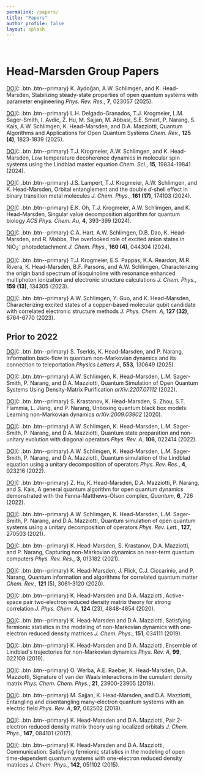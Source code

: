 ```yaml
---
permalink: /papers/
title: "Papers"
author_profile: false
layout: splash
---
```


<br>

# Head-Marsden Group Papers

[DOI](https://journals.aps.org/prresearch/abstract/10.1103/PhysRevResearch.7.023057){: .btn .btn--primary}
K. Aydoğan, A.W. Schlimgen, and K. Head-Marsden, Stabilizing steady-state properties of open quantum systems with parameter engineering   *Phys. Rev. Res.*, **7**, 023057 (2025).
 
[DOI](https://pubs.acs.org/doi/10.1021/acs.chemrev.4c00428){: .btn .btn--primary}
 L.H. Delgado-Granados, T.J. Krogmeier, L.M. Sager-Smith, I. Avdic, Z. Hu, M. Sajjan, M. Abbasi, S.E. Smart, P. Narang, S. Kais, A.W. Schlimgen, K. Head-Marsden, and D.A. Mazziotti, Quantum Algorithms and Applications for Open Quantum Systems  *Chem. Rev.*, **125 (4)**, 1823-1839 (2025).

[DOI](https://pubs.rsc.org/en/Content/ArticleLanding/2024/SC/D4SC05627B){: .btn .btn--primary}
T.J. Krogmeier, A.W. Schlimgen, and K. Head-Marsden, Low temperature decoherence dynamics in molecular spin systems using the Lindblad master equation  *Chem. Sci.*, **15**, 19834-19841 (2024).

[DOI](https://doi.org/10.1063/5.0232316){: .btn .btn--primary}
J.S. Lampert, T.J. Krogmeier, A.W. Schlimgen, and K. Head-Marsden, Orbital entanglement and the double *d*-shell effect in binary transition metal molecules  *J. Chem. Phys.*, **161 (17)**, 174103 (2024).

[DOI](https://pubs.acs.org/doi/10.1021/acsphyschemau.4c00018){: .btn .btn--primary}
E.K. Oh, T.J. Krogmeier, A.W. Schlimgen, and K. Head-Marsden, Singular value decomposition algorithm for quantum biology *ACS Phys. Chem. Au*, **4**, 393-399 (2024).

[DOI](https://doi.org/10.1063/5.0188066){: .btn .btn--primary}
C.A. Hart, A.W. Schlimgen, D.B. Dao, K. Head-Marsden, and R. Mabbs, The overlooked role of excited anion states in NiO<sub>2</sub><sup>-</sup> photodetachment
*J. Chem. Phys.*, **160 (4)**, 044304 (2024).

[DOI](https://doi.org/10.1063/5.0168421){: .btn .btn--primary}
T.J. Krogmeier, E.S. Pappas, K.A. Reardon, M.R. Rivera, K. Head-Marsden,
B.F. Parsons, and A.W. Schlimgen, Characterizing the origin band spectrum of isoquinoline with resonance enhanced multiphoton ionization and electronic structure calculations
*J. Chem. Phys.*, **159 (13)**, 134305 (2023).

[DOI](https://pubs.acs.org/doi/full/10.1021/acs.jpca.3c03827){: .btn .btn--primary}
A.W. Schlimgen, Y. Guo, and K. Head-Marsden, Characterizing excited states of a copper-based molecular qubit candidate with correlated electronic structure methods
*J. Phys. Chem. A*,  **127 (32)**, 6764-6770 (2023).

## Prior to 2022

[DOI](https://doi.org/10.1016/j.physleta.2025.130649){: .btn .btn--primary}
S. Tserkis, K. Head-Marsden, and P. Narang, Information back-flow in quantum non-Markovian dynamics and its connection to teleportation
*Physics Letters A*, **553**, 130649 (2025).

[DOI](https://arxiv.org/abs/2207.07112){: .btn .btn--primary}
A.W. Schlimgen, K. Head-Marsden, L.M. Sager-Smith, P. Narang, and D.A. Mazziotti, Quantum Simulation of Open Quantum Systems Using Density-Matrix Purification
*arXiv:2207.07112* (2022).

[DOI](https://arxiv.org/abs/2009.03902){: .btn .btn--primary}
S. Krastanov, K. Head-Marsden, S. Zhou, S.T. Flammia, L. Jiang, and P. Narang, Unboxing quantum black box models: Learning non-Markovian dynamics
*arXiv:2009.03902* (2020).

[DOI](https://journals.aps.org/pra/abstract/10.1103/PhysRevA.106.022414){: .btn .btn--primary}
A.W. Schlimgen, K. Head-Marsden, L.M. Sager-Smith, P. Narang, and D.A. Mazziotti, Quantum state preparation and non-unitary evolution with diagonal operators *Phys. Rev. A*, **106**, 022414 (2022).

[DOI](https://doi.org/10.1103/PhysRevResearch.4.023216){: .btn .btn--primary}
A.W. Schlimgen, K. Head-Marsden, L.M. Sager-Smith, P. Narang, and D.A. Mazziotti, 
Quantum simulation of the Lindblad equation using a unitary decomposition of operators
*Phys. Rev. Res.*, **4**, 023216 (2022).

[DOI](https://doi.org/10.22331/q-2022-05-30-726){: .btn .btn--primary}
Z. Hu, K. Head-Marsden, D.A. Mazziotti, P. Narang, and S. Kais, A general quantum algorithm for open quantum dynamics demonstrated with the Fenna-Matthews-Olson complex, *Quantum*, **6**, 726 (2022).

[DOI](https://doi.org/10.1103/PhysRevLett.127.270503){: .btn .btn--primary}
A.W. Schlimgen, K. Head-Marsden, L.M. Sager-Smith, P. Narang, and D.A. Mazziotti, 
Quantum simulation of open quantum systems using a unitary decomposition of operators
*Phys. Rev. Lett.*, **127**, 270503 (2021).

[DOI](https://doi.org/10.1103/PhysRevResearch.3.013182){: .btn .btn--primary}
K. Head-Marsden, S. Krastanov, D.A. Mazziotti, and P. Narang, 
Capturing non-Markovian dynamics on near-term quantum computers
*Phys. Rev. Res.*, **3**, 013182 (2021).

[DOI](https://doi.org/10.1021/acs.chemrev.0c00620){: .btn .btn--primary}
K. Head-Marsden, J. Flick, C.J. Ciccarinio, and P. Narang, 
Quantum information and algorithms for correlated quantum matter
*Chem. Rev.*, **121** (5), 3061-3120 (2020).

[DOI](https://doi.org/10.1021/acs.jpca.0c01937){: .btn .btn--primary}
K. Head-Marsden and D.A. Mazziotti, 
Active-space pair two-electron reduced density matrix theory for strong correlation
*J. Phys. Chem. A*, **124** (23), 4848-4854 (2020).

[DOI](https://doi.org/10.1063/1.5100143){: .btn .btn--primary}
K. Head-Marsden and D.A. Mazziotti, 
Satisfying fermionic statistics in the modeling of non-Markovian dynamics with one-electron reduced density matrices
*J. Chem. Phys.*, **151**, 034111 (2019).

[DOI](https://doi.org/10.1103/PhysRevA.99.022109){: .btn .btn--primary}
K. Head-Marsden and D.A. Mazziotti, 
Ensemble of Lindblad's trajectories for non-Markovian dynamics
*Phys. Rev. A*, **99**, 022109 (2019).

[DOI](https://doi.org/10.1039/C9CP03361K ){: .btn .btn--primary}
O. Werba, A.E. Raeber, K. Head-Marsden, D.A. Mazziotti, 
Signature of van der Waals interactions in the cumulant density matrix
*Phys. Chem. Chem. Phys.*, **21**, 23900-23905 (2019).

[DOI](https://doi.org/10.1103/PhysRevA.97.062502){: .btn .btn--primary}
M. Sajjan, K. Head-Marsden, and D.A. Mazziotti, 
Entangling and disentangling many-electron quantum systems with an electric field
*Phys. Rev. A*, **97**, 062502 (2018).


[DOI](https://doi.org/10.1063/1.4999423){: .btn .btn--primary}
K. Head-Marsden and D.A. Mazziotti,
Pair 2-electron reduced density matrix theory using localized orbitals
*J. Chem. Phys.*, **147**, 084101 (2017).

[DOI](https://doi.org/10.1063/1.4906942){: .btn .btn--primary}
K. Head-Marsden and D.A. Mazziotti, 
Communication: Satisfying fermionic statistics in the modeling of open time-dependent quantum systems with one-electron reduced density matrices
*J. Chem. Phys.*, **142**, 051102 (2015).


